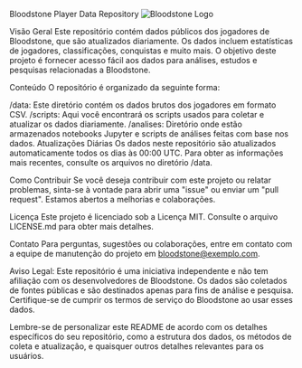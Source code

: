 Bloodstone Player Data Repository
![Bloodstone Logo](https://www.bloodstonewiki.com.br/w/images/b/be/Adelaide_Home_1.png)

Visão Geral
Este repositório contém dados públicos dos jogadores de Bloodstone, que são atualizados diariamente. Os dados incluem estatísticas de jogadores, classificações, conquistas e muito mais. O objetivo deste projeto é fornecer acesso fácil aos dados para análises, estudos e pesquisas relacionadas a Bloodstone.

Conteúdo
O repositório é organizado da seguinte forma:

/data: Este diretório contém os dados brutos dos jogadores em formato CSV.
/scripts: Aqui você encontrará os scripts usados para coletar e atualizar os dados diariamente.
/analises: Diretório onde estão armazenados notebooks Jupyter e scripts de análises feitas com base nos dados.
Atualizações Diárias
Os dados neste repositório são atualizados automaticamente todos os dias às 00:00 UTC. Para obter as informações mais recentes, consulte os arquivos no diretório /data.

Como Contribuir
Se você deseja contribuir com este projeto ou relatar problemas, sinta-se à vontade para abrir uma "issue" ou enviar um "pull request". Estamos abertos a melhorias e colaborações.

Licença
Este projeto é licenciado sob a Licença MIT. Consulte o arquivo LICENSE.md para obter mais detalhes.

Contato
Para perguntas, sugestões ou colaborações, entre em contato com a equipe de manutenção do projeto em bloodstone@exemplo.com.

Aviso Legal: Este repositório é uma iniciativa independente e não tem afiliação com os desenvolvedores de Bloodstone. Os dados são coletados de fontes públicas e são destinados apenas para fins de análise e pesquisa. Certifique-se de cumprir os termos de serviço do Bloodstone ao usar esses dados.

Lembre-se de personalizar este README de acordo com os detalhes específicos do seu repositório, como a estrutura dos dados, os métodos de coleta e atualização, e quaisquer outros detalhes relevantes para os usuários.





